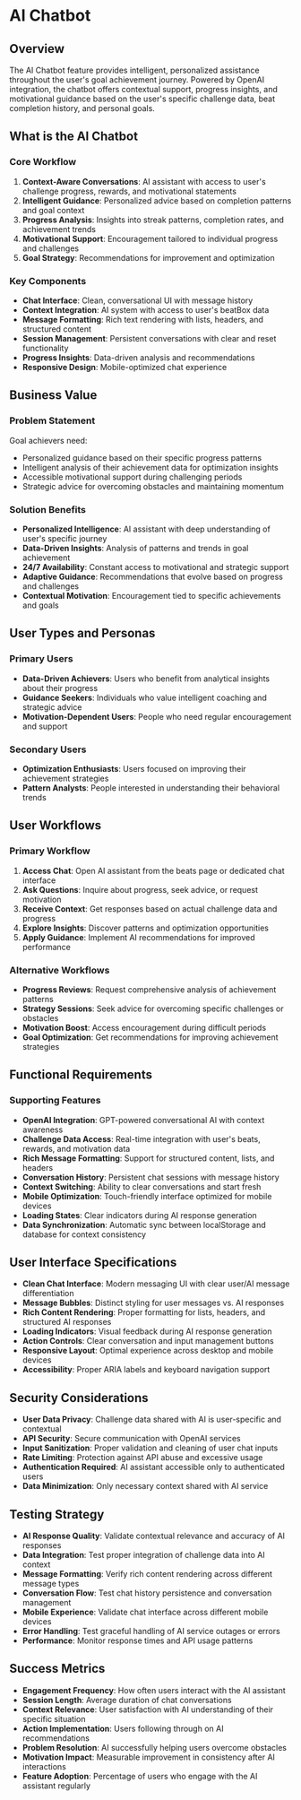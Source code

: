 # AI Chatbot

## Overview

The AI Chatbot feature provides intelligent, personalized assistance throughout the user's goal achievement journey. Powered by OpenAI integration, the chatbot offers contextual support, progress insights, and motivational guidance based on the user's specific challenge data, beat completion history, and personal goals.

## What is the AI Chatbot

### Core Workflow

1. **Context-Aware Conversations**: AI assistant with access to user's challenge progress, rewards, and motivational statements
2. **Intelligent Guidance**: Personalized advice based on completion patterns and goal context
3. **Progress Analysis**: Insights into streak patterns, completion rates, and achievement trends
4. **Motivational Support**: Encouragement tailored to individual progress and challenges
5. **Goal Strategy**: Recommendations for improvement and optimization

### Key Components

- **Chat Interface**: Clean, conversational UI with message history
- **Context Integration**: AI system with access to user's beatBox data
- **Message Formatting**: Rich text rendering with lists, headers, and structured content
- **Session Management**: Persistent conversations with clear and reset functionality
- **Progress Insights**: Data-driven analysis and recommendations
- **Responsive Design**: Mobile-optimized chat experience

## Business Value

### Problem Statement

Goal achievers need:
- Personalized guidance based on their specific progress patterns
- Intelligent analysis of their achievement data for optimization insights
- Accessible motivational support during challenging periods
- Strategic advice for overcoming obstacles and maintaining momentum

### Solution Benefits

- **Personalized Intelligence**: AI assistant with deep understanding of user's specific journey
- **Data-Driven Insights**: Analysis of patterns and trends in goal achievement
- **24/7 Availability**: Constant access to motivational and strategic support
- **Adaptive Guidance**: Recommendations that evolve based on progress and challenges
- **Contextual Motivation**: Encouragement tied to specific achievements and goals

## User Types and Personas

### Primary Users

- **Data-Driven Achievers**: Users who benefit from analytical insights about their progress
- **Guidance Seekers**: Individuals who value intelligent coaching and strategic advice
- **Motivation-Dependent Users**: People who need regular encouragement and support

### Secondary Users

- **Optimization Enthusiasts**: Users focused on improving their achievement strategies
- **Pattern Analysts**: People interested in understanding their behavioral trends

## User Workflows

### Primary Workflow

1. **Access Chat**: Open AI assistant from the beats page or dedicated chat interface
2. **Ask Questions**: Inquire about progress, seek advice, or request motivation
3. **Receive Context**: Get responses based on actual challenge data and progress
4. **Explore Insights**: Discover patterns and optimization opportunities
5. **Apply Guidance**: Implement AI recommendations for improved performance

### Alternative Workflows

- **Progress Reviews**: Request comprehensive analysis of achievement patterns
- **Strategy Sessions**: Seek advice for overcoming specific challenges or obstacles
- **Motivation Boost**: Access encouragement during difficult periods
- **Goal Optimization**: Get recommendations for improving achievement strategies

## Functional Requirements

### Supporting Features

- **OpenAI Integration**: GPT-powered conversational AI with context awareness
- **Challenge Data Access**: Real-time integration with user's beats, rewards, and motivation data
- **Rich Message Formatting**: Support for structured content, lists, and headers
- **Conversation History**: Persistent chat sessions with message history
- **Context Switching**: Ability to clear conversations and start fresh
- **Mobile Optimization**: Touch-friendly interface optimized for mobile devices
- **Loading States**: Clear indicators during AI response generation
- **Data Synchronization**: Automatic sync between localStorage and database for context consistency

## User Interface Specifications

- **Clean Chat Interface**: Modern messaging UI with clear user/AI message differentiation
- **Message Bubbles**: Distinct styling for user messages vs. AI responses
- **Rich Content Rendering**: Proper formatting for lists, headers, and structured AI responses
- **Loading Indicators**: Visual feedback during AI response generation
- **Action Controls**: Clear conversation and input management buttons
- **Responsive Layout**: Optimal experience across desktop and mobile devices
- **Accessibility**: Proper ARIA labels and keyboard navigation support

## Security Considerations

- **User Data Privacy**: Challenge data shared with AI is user-specific and contextual
- **API Security**: Secure communication with OpenAI services
- **Input Sanitization**: Proper validation and cleaning of user chat inputs
- **Rate Limiting**: Protection against API abuse and excessive usage
- **Authentication Required**: AI assistant accessible only to authenticated users
- **Data Minimization**: Only necessary context shared with AI service

## Testing Strategy

- **AI Response Quality**: Validate contextual relevance and accuracy of AI responses
- **Data Integration**: Test proper integration of challenge data into AI context
- **Message Formatting**: Verify rich content rendering across different message types
- **Conversation Flow**: Test chat history persistence and conversation management
- **Mobile Experience**: Validate chat interface across different mobile devices
- **Error Handling**: Test graceful handling of AI service outages or errors
- **Performance**: Monitor response times and API usage patterns

## Success Metrics

- **Engagement Frequency**: How often users interact with the AI assistant
- **Session Length**: Average duration of chat conversations
- **Context Relevance**: User satisfaction with AI understanding of their specific situation
- **Action Implementation**: Users following through on AI recommendations
- **Problem Resolution**: AI successfully helping users overcome obstacles
- **Motivation Impact**: Measurable improvement in consistency after AI interactions
- **Feature Adoption**: Percentage of users who engage with the AI assistant regularly